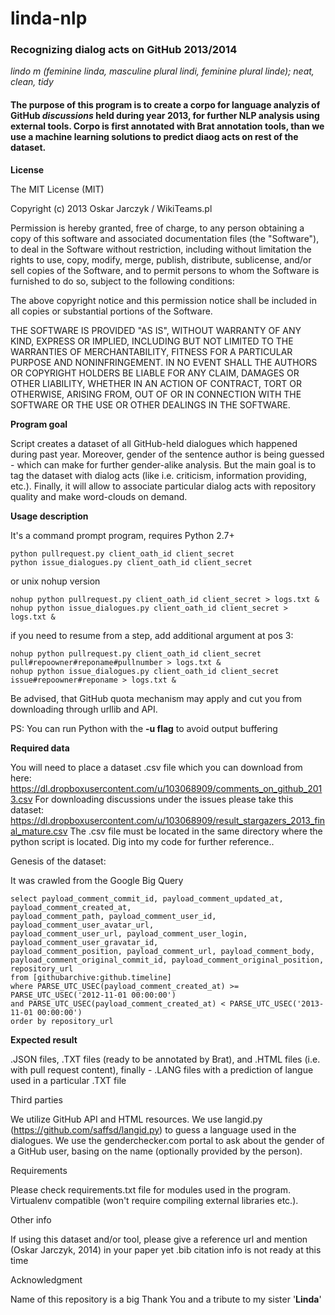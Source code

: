 linda-nlp
=========

### **Recognizing dialog acts on GitHub 2013/2014**
*lindo m (feminine linda, masculine plural lindi, feminine plural linde); neat, clean, tidy*

#### The purpose of this program is to create a corpo for language analyzis of GitHub *discussions* held during year 2013, for further NLP analysis using external tools. Corpo is first annotated with **Brat** annotation tools, than we use a machine learning solutions to predict diaog acts on rest of the dataset.

**License**

The MIT License (MIT)

Copyright (c) 2013 Oskar Jarczyk / WikiTeams.pl

Permission is hereby granted, free of charge, to any person obtaining a copy of
this software and associated documentation files (the "Software"), to deal in
the Software without restriction, including without limitation the rights to
use, copy, modify, merge, publish, distribute, sublicense, and/or sell copies of
the Software, and to permit persons to whom the Software is furnished to do so,
subject to the following conditions:

The above copyright notice and this permission notice shall be included in all
copies or substantial portions of the Software.

THE SOFTWARE IS PROVIDED "AS IS", WITHOUT WARRANTY OF ANY KIND, EXPRESS OR
IMPLIED, INCLUDING BUT NOT LIMITED TO THE WARRANTIES OF MERCHANTABILITY, FITNESS
FOR A PARTICULAR PURPOSE AND NONINFRINGEMENT. IN NO EVENT SHALL THE AUTHORS OR
COPYRIGHT HOLDERS BE LIABLE FOR ANY CLAIM, DAMAGES OR OTHER LIABILITY, WHETHER
IN AN ACTION OF CONTRACT, TORT OR OTHERWISE, ARISING FROM, OUT OF OR IN
CONNECTION WITH THE SOFTWARE OR THE USE OR OTHER DEALINGS IN THE SOFTWARE.


**Program goal**

Script creates a dataset of all GitHub-held dialogues which happened during past year. Moreover, gender of the sentence author is being guessed - which can make for further gender-alike analysis. But the main goal is to tag the dataset with dialog acts (like i.e. criticism, information providing, etc.). Finally, it will allow to associate particular dialog acts with repository quality and make word-clouds on demand.


**Usage description**

It's a command prompt program, requires Python 2.7+

```
python pullrequest.py client_oath_id client_secret
python issue_dialogues.py client_oath_id client_secret
```

or unix nohup version

```
nohup python pullrequest.py client_oath_id client_secret > logs.txt &
nohup python issue_dialogues.py client_oath_id client_secret > logs.txt &
```

if you need to resume from a step, add additional argument at pos 3:

```
nohup python pullrequest.py client_oath_id client_secret pull#repoowner#reponame#pullnumber > logs.txt &
nohup python issue_dialogues.py client_oath_id client_secret issue#repoowner#reponame > logs.txt &
```

Be advised, that GitHub quota mechanism may apply and cut you from downloading through urllib and API.

PS: You can run Python with the **-u flag** to avoid output buffering

**Required data**

You will need to place a dataset .csv file which you can download from here: https://dl.dropboxusercontent.com/u/103068909/comments_on_github_2013.csv
For downloading discussions under the issues please take this dataset:
https://dl.dropboxusercontent.com/u/103068909/result_stargazers_2013_final_mature.csv
The .csv file must be located in the same directory where the python script is located.
Dig into my code for further reference..

Genesis of the dataset:

It was crawled from the Google Big Query

```
select payload_comment_commit_id, payload_comment_updated_at, payload_comment_created_at, 
payload_comment_path, payload_comment_user_id, payload_comment_user_avatar_url, 
payload_comment_user_url, payload_comment_user_login, payload_comment_user_gravatar_id, 
payload_comment_position, payload_comment_url, payload_comment_body, 
payload_comment_original_commit_id, payload_comment_original_position, repository_url
from [githubarchive:github.timeline]
where PARSE_UTC_USEC(payload_comment_created_at) >= PARSE_UTC_USEC('2012-11-01 00:00:00')
and PARSE_UTC_USEC(payload_comment_created_at) < PARSE_UTC_USEC('2013-11-01 00:00:00')
order by repository_url
```

**Expected result**

.JSON files, .TXT files (ready to be annotated by Brat), and .HTML files (i.e. with pull request content), finally - .LANG files with a prediction of langue used in a particular .TXT file

Third parties

We utilize GitHub API and HTML resources.
We use langid.py (https://github.com/saffsd/langid.py) to guess a language used in the dialogues.
We use the genderchecker.com portal to ask about the gender of a GitHub user, basing on the name (optionally provided by the person).

Requirements

Please check requirements.txt file for modules used in the program. Virtualenv compatible (won't require compiling external libraries etc.).

Other info

If using this dataset and/or tool, please give a reference url and mention (Oskar Jarczyk, 2014) in your paper
yet .bib citation info is not ready at this time

Acknowledgment

Name of this repository is a big Thank You and a tribute to my sister '**Linda**'
